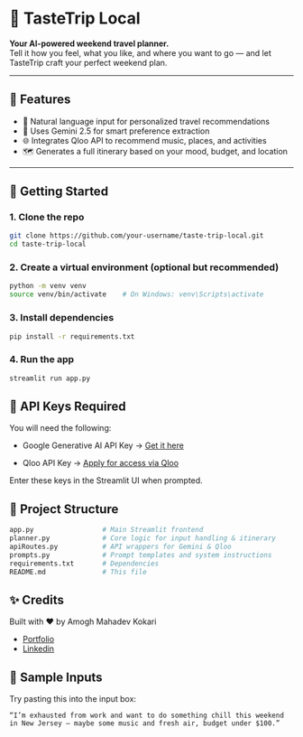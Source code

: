 # 🎒 TasteTrip Local

**Your AI-powered weekend travel planner.**  
Tell it how you feel, what you like, and where you want to go — and let TasteTrip craft your perfect weekend plan.

---

## 🧭 Features

- 💬 Natural language input for personalized travel recommendations
- 🧠 Uses Gemini 2.5 for smart preference extraction
- 🌐 Integrates Qloo API to recommend music, places, and activities
- 🗺️ Generates a full itinerary based on your mood, budget, and location

---

## 🚀 Getting Started

### 1. Clone the repo
```bash
git clone https://github.com/your-username/taste-trip-local.git
cd taste-trip-local
```

### 2. Create a virtual environment (optional but recommended)
```bash
python -m venv venv
source venv/bin/activate    # On Windows: venv\Scripts\activate
```

### 3. Install dependencies
```bash
pip install -r requirements.txt
```

### 4. Run the app
```bash
streamlit run app.py
```

## 🔑 API Keys Required
You will need the following:

-   Google Generative AI API Key → [Get it here](https://aistudio.google.com/app/apikey)

-   Qloo API Key → [Apply for access via Qloo](https://www.qloo.com/)

Enter these keys in the Streamlit UI when prompted.

## 📁 Project Structure
```bash
app.py                 # Main Streamlit frontend
planner.py             # Core logic for input handling & itinerary
apiRoutes.py           # API wrappers for Gemini & Qloo
prompts.py             # Prompt templates and system instructions
requirements.txt       # Dependencies
README.md              # This file
```

## ✨ Credits
Built with ❤️ by Amogh Mahadev Kokari
-   [Portfolio](https://amoghkokari.github.io/portfolio.pdf)
-   [Linkedin](https://www.linkedin.com/in/amoghkokari/)

## 🧪 Sample Inputs
Try pasting this into the input box:

    “I’m exhausted from work and want to do something chill this weekend in New Jersey — maybe some music and fresh air, budget under $100.”

